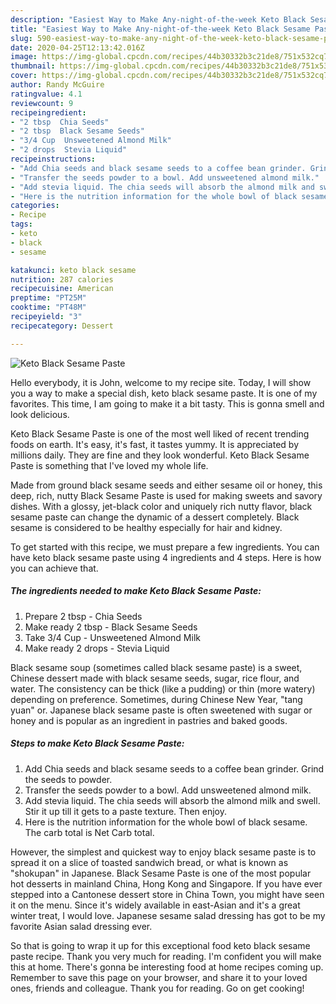 ```yaml
---
description: "Easiest Way to Make Any-night-of-the-week Keto Black Sesame Paste"
title: "Easiest Way to Make Any-night-of-the-week Keto Black Sesame Paste"
slug: 590-easiest-way-to-make-any-night-of-the-week-keto-black-sesame-paste
date: 2020-04-25T12:13:42.016Z
image: https://img-global.cpcdn.com/recipes/44b30332b3c21de8/751x532cq70/keto-black-sesame-paste-recipe-main-photo.jpg
thumbnail: https://img-global.cpcdn.com/recipes/44b30332b3c21de8/751x532cq70/keto-black-sesame-paste-recipe-main-photo.jpg
cover: https://img-global.cpcdn.com/recipes/44b30332b3c21de8/751x532cq70/keto-black-sesame-paste-recipe-main-photo.jpg
author: Randy McGuire
ratingvalue: 4.1
reviewcount: 9
recipeingredient:
- "2 tbsp  Chia Seeds"
- "2 tbsp  Black Sesame Seeds"
- "3/4 Cup  Unsweetened Almond Milk"
- "2 drops  Stevia Liquid"
recipeinstructions:
- "Add Chia seeds and black sesame seeds to a coffee bean grinder. Grind the seeds to powder."
- "Transfer the seeds powder to a bowl. Add unsweetened almond milk."
- "Add stevia liquid. The chia seeds will absorb the almond milk and swell. Stir it up till it gets to a paste texture. Then enjoy."
- "Here is the nutrition information for the whole bowl of black sesame. The carb total is Net Carb total."
categories:
- Recipe
tags:
- keto
- black
- sesame

katakunci: keto black sesame 
nutrition: 287 calories
recipecuisine: American
preptime: "PT25M"
cooktime: "PT48M"
recipeyield: "3"
recipecategory: Dessert

---
```



![Keto Black Sesame Paste](https://img-global.cpcdn.com/recipes/44b30332b3c21de8/751x532cq70/keto-black-sesame-paste-recipe-main-photo.jpg)

Hello everybody, it is John, welcome to my recipe site. Today, I will show you a way to make a special dish, keto black sesame paste. It is one of my favorites. This time, I am going to make it a bit tasty. This is gonna smell and look delicious.

Keto Black Sesame Paste is one of the most well liked of recent trending foods on earth. It's easy, it's fast, it tastes yummy. It is appreciated by millions daily. They are fine and they look wonderful. Keto Black Sesame Paste is something that I've loved my whole life.

Made from ground black sesame seeds and either sesame oil or honey, this deep, rich, nutty Black Sesame Paste is used for making sweets and savory dishes. With a glossy, jet-black color and uniquely rich nutty flavor, black sesame paste can change the dynamic of a dessert completely. Black sesame is considered to be healthy especially for hair and kidney.


To get started with this recipe, we must prepare a few ingredients. You can have keto black sesame paste using 4 ingredients and 4 steps. Here is how you can achieve that.

<!--inarticleads1-->

##### The ingredients needed to make Keto Black Sesame Paste:

1. Prepare 2 tbsp - Chia Seeds
1. Make ready 2 tbsp - Black Sesame Seeds
1. Take 3/4 Cup - Unsweetened Almond Milk
1. Make ready 2 drops - Stevia Liquid


Black sesame soup (sometimes called black sesame paste) is a sweet, Chinese dessert made with black sesame seeds, sugar, rice flour, and water. The consistency can be thick (like a pudding) or thin (more watery) depending on preference. Sometimes, during Chinese New Year, &#34;tang yuan&#34; or. Japanese black sesame paste is often sweetened with sugar or honey and is popular as an ingredient in pastries and baked goods. 

<!--inarticleads2-->

##### Steps to make Keto Black Sesame Paste:

1. Add Chia seeds and black sesame seeds to a coffee bean grinder. Grind the seeds to powder.
1. Transfer the seeds powder to a bowl. Add unsweetened almond milk.
1. Add stevia liquid. The chia seeds will absorb the almond milk and swell. Stir it up till it gets to a paste texture. Then enjoy.
1. Here is the nutrition information for the whole bowl of black sesame. The carb total is Net Carb total.


However, the simplest and quickest way to enjoy black sesame paste is to spread it on a slice of toasted sandwich bread, or what is known as &#34;shokupan&#34; in Japanese. Black Sesame Paste is one of the most popular hot desserts in mainland China, Hong Kong and Singapore. If you have ever stepped into a Cantonese dessert store in China Town, you might have seen it on the menu. Since it&#39;s widely available in east-Asian and it&#39;s a great winter treat, I would love. Japanese sesame salad dressing has got to be my favorite Asian salad dressing ever. 

So that is going to wrap it up for this exceptional food keto black sesame paste recipe. Thank you very much for reading. I'm confident you will make this at home. There's gonna be interesting food at home recipes coming up. Remember to save this page on your browser, and share it to your loved ones, friends and colleague. Thank you for reading. Go on get cooking!
